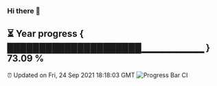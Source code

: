 ### Hi there 👋
⏳ Year progress { █████████████████████▁▁▁▁▁▁▁▁▁ } 73.09 %
---
⏰ Updated on Fri, 24 Sep 2021 18:18:03 GMT
![Progress Bar CI](https://github.com/liununu/liununu/workflows/Progress%20Bar%20CI/badge.svg)
